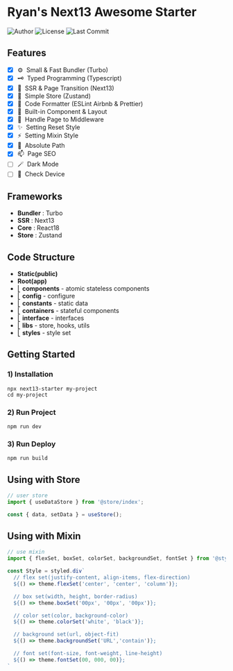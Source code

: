 # Ryan's Next13 Awesome Starter


![Author](https://img.shields.io/badge/Author-ryan-orange.svg)
![License](https://img.shields.io/badge/License-MIT-blue.svg)
![Last Commit](https://img.shields.io/github/last-commit/ryan-ahn/npm-next13-starter)


## Features

- [x] ⚙️&nbsp;&nbsp;Small & Fast Bundler (Turbo)
- [x] 🗝️&nbsp;&nbsp;Typed Programming (Typescript)
- [x] 🧩&nbsp;&nbsp;SSR & Page Transition (Next13)
- [x] 🕋&nbsp;&nbsp;Simple Store (Zustand)
- [x] 📙&nbsp;&nbsp;Code Formatter (ESLint Airbnb & Prettier)
- [x] 🧵&nbsp;&nbsp;Built-in Component & Layout
- [x] 🚰&nbsp;&nbsp;Handle Page to Middleware
- [x] ✨&nbsp;&nbsp;Setting Reset Style
- [x] ⚡️&nbsp;&nbsp;Setting Mixin Style
- [x] 📍&nbsp;&nbsp;Absolute Path
- [x] 📫&nbsp;&nbsp;Page SEO
- [ ] 🪄&nbsp;&nbsp;Dark Mode
- [ ] 📱&nbsp;&nbsp;Check Device

## Frameworks

- **Bundler** : Turbo
- **SSR** : Next13
- **Core** : React18
- **Store** : Zustand

## Code Structure

- **Static(public)**
- **Root(app)** <br/>
- ⎣&nbsp;**components** - atomic stateless components <br/>
- ⎣&nbsp;**config** - configure <br/>
- ⎣&nbsp;**constants** - static data <br/>
- ⎣&nbsp;**containers** - stateful components <br/>
- ⎣&nbsp;**interface** - interfaces <br/>
- ⎣&nbsp;**libs** - store, hooks, utils <br/>
- ⎣&nbsp;**styles** - style set<br/>


## Getting Started
### 1) Installation
```shell
npx next13-starter my-project
cd my-project
```
### 2) Run Project
```shell
npm run dev
```
### 3) Run Deploy
```shell
npm run build
```


## Using with Store

```javascript
// user store
import { useDataStore } from '@store/index';

const { data, setData } = useStore();
```


## Using with Mixin

```javascript
// use mixin
import { flexSet, boxSet, colorSet, backgroundSet, fontSet } from '@styles/mixin';

const Style = styled.div`
  // flex set(justify-content, align-items, flex-direction)
  ${() => theme.flexSet('center', 'center', 'column')};

  // box set(width, height, border-radius)
  ${() => theme.boxSet('00px', '00px', '00px')};

  // color set(color, background-color)
  ${() => theme.colorSet('white', 'black')};

  // background set(url, object-fit)
  ${() => theme.backgroundSet('URL','contain')};

  // font set(font-size, font-weight, line-height)
  ${() => theme.fontSet(00, 000, 00)};
`
```
